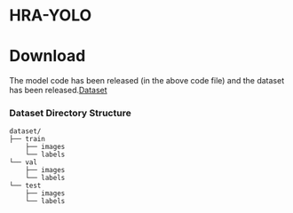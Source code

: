 # HRA-YOLO
# Download
The model code has been released (in the above code file) and the dataset has been released.[Dataset](https://pan.baidu.com/s/1VSxQOqDQ_VQtzpHywXc8PA?pwd=mfmc)
### Dataset Directory Structure
~~~
dataset/
├── train
    ├── images
    └── labels
└── val
    ├── images
    └── labels
└── test
    ├── images
    └── labels


